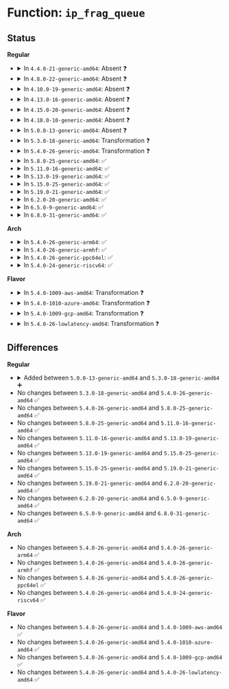 # Function: <code>ip_frag_queue</code>

## Status
<b>Regular</b>
<ul>
<li>
<details>
<summary>In <code>4.4.0-21-generic-amd64</code>: Absent ❓</summary>

```json
{
  "name": "ip_frag_queue",
  "collision_type": "Unique Static",
  "inline_type": "Full",
  "funcs": [
    {
      "addr": 18446744071586551852,
      "name": "ip_frag_queue",
      "external": false,
      "loc": "net/ipv4/ip_fragment.c:334",
      "file": "net/ipv4/ip_fragment.c",
      "inline": "not declared, inlined",
      "caller_inline": [
        "net/ipv4/ip_fragment.c:ip_defrag"
      ],
      "caller_func": []
    }
  ],
  "symbols": []
}
```
</details>
</li>
<li>
<details>
<summary>In <code>4.8.0-22-generic-amd64</code>: Absent ❓</summary>

```json
{
  "name": "ip_frag_queue",
  "collision_type": "Unique Static",
  "inline_type": "Full",
  "funcs": [
    {
      "addr": 18446744071586995212,
      "name": "ip_frag_queue",
      "external": false,
      "loc": "net/ipv4/ip_fragment.c:332",
      "file": "net/ipv4/ip_fragment.c",
      "inline": "not declared, inlined",
      "caller_inline": [
        "net/ipv4/ip_fragment.c:ip_defrag"
      ],
      "caller_func": []
    }
  ],
  "symbols": []
}
```
</details>
</li>
<li>
<details>
<summary>In <code>4.10.0-19-generic-amd64</code>: Absent ❓</summary>

```json
{
  "name": "ip_frag_queue",
  "collision_type": "Unique Static",
  "inline_type": "Full",
  "funcs": [
    {
      "addr": 18446744071587190540,
      "name": "ip_frag_queue",
      "external": false,
      "loc": "net/ipv4/ip_fragment.c:332",
      "file": "net/ipv4/ip_fragment.c",
      "inline": "not declared, inlined",
      "caller_inline": [
        "net/ipv4/ip_fragment.c:ip_defrag"
      ],
      "caller_func": []
    }
  ],
  "symbols": []
}
```
</details>
</li>
<li>
<details>
<summary>In <code>4.13.0-16-generic-amd64</code>: Absent ❓</summary>

```json
{
  "name": "ip_frag_queue",
  "collision_type": "Unique Static",
  "inline_type": "Full",
  "funcs": [
    {
      "addr": 18446744071587322794,
      "name": "ip_frag_queue",
      "external": false,
      "loc": "net/ipv4/ip_fragment.c:341",
      "file": "net/ipv4/ip_fragment.c",
      "inline": "not declared, inlined",
      "caller_inline": [
        "net/ipv4/ip_fragment.c:ip_defrag"
      ],
      "caller_func": []
    }
  ],
  "symbols": []
}
```
</details>
</li>
<li>
<details>
<summary>In <code>4.15.0-20-generic-amd64</code>: Absent ❓</summary>

```json
{
  "name": "ip_frag_queue",
  "collision_type": "Unique Static",
  "inline_type": "Full",
  "funcs": [
    {
      "addr": 18446744071587843457,
      "name": "ip_frag_queue",
      "external": false,
      "loc": "net/ipv4/ip_fragment.c:343",
      "file": "net/ipv4/ip_fragment.c",
      "inline": "not declared, inlined",
      "caller_inline": [
        "net/ipv4/ip_fragment.c:ip_defrag"
      ],
      "caller_func": []
    }
  ],
  "symbols": []
}
```
</details>
</li>
<li>
<details>
<summary>In <code>4.18.0-10-generic-amd64</code>: Absent ❓</summary>

```json
{
  "name": "ip_frag_queue",
  "collision_type": "Unique Static",
  "inline_type": "Full",
  "funcs": [
    {
      "addr": 18446744071588187766,
      "name": "ip_frag_queue",
      "external": false,
      "loc": "net/ipv4/ip_fragment.c:278",
      "file": "net/ipv4/ip_fragment.c",
      "inline": "not declared, inlined",
      "caller_inline": [
        "net/ipv4/ip_fragment.c:ip_defrag"
      ],
      "caller_func": []
    }
  ],
  "symbols": []
}
```
</details>
</li>
<li>
<details>
<summary>In <code>5.0.0-13-generic-amd64</code>: Absent ❓</summary>

```json
{
  "name": "ip_frag_queue",
  "collision_type": "Unique Static",
  "inline_type": "Full",
  "funcs": [
    {
      "addr": 18446744071588372562,
      "name": "ip_frag_queue",
      "external": false,
      "loc": "net/ipv4/ip_fragment.c:344",
      "file": "net/ipv4/ip_fragment.c",
      "inline": "not declared, inlined",
      "caller_inline": [
        "net/ipv4/ip_fragment.c:ip_defrag"
      ],
      "caller_func": []
    }
  ],
  "symbols": []
}
```
</details>
</li>
<li>
<details>
<summary>In <code>5.3.0-18-generic-amd64</code>: Transformation ❓</summary>

```c
int ip_frag_queue(struct ipq * qp, struct sk_buff * skb)
```

```json
{
  "name": "ip_frag_queue",
  "collision_type": "Unique Static",
  "inline_type": "No",
  "funcs": [
    {
      "addr": 0,
      "name": "ip_frag_queue",
      "external": false,
      "loc": "net/ipv4/ip_fragment.c:272",
      "file": "net/ipv4/ip_fragment.c",
      "inline": "seen, unknown",
      "caller_inline": [],
      "caller_func": [
        "net/ipv4/ip_fragment.c:ip_defrag"
      ]
    }
  ],
  "symbols": [
    {
      "addr": 18446744071588774288,
      "name": "ip_frag_queue",
      "section": ".text",
      "bind": "STB_LOCAL",
      "size": 1781
    },
    {
      "addr": 18446744071588778270,
      "name": "ip_frag_queue.cold",
      "section": ".text",
      "bind": "STB_LOCAL",
      "size": 47
    }
  ]
}
```
</details>
</li>
<li>
<details>
<summary>In <code>5.4.0-26-generic-amd64</code>: Transformation ❓</summary>

```c
int ip_frag_queue(struct ipq * qp, struct sk_buff * skb)
```

```json
{
  "name": "ip_frag_queue",
  "collision_type": "Unique Static",
  "inline_type": "No",
  "funcs": [
    {
      "addr": 0,
      "name": "ip_frag_queue",
      "external": false,
      "loc": "net/ipv4/ip_fragment.c:272",
      "file": "net/ipv4/ip_fragment.c",
      "inline": "seen, unknown",
      "caller_inline": [],
      "caller_func": [
        "net/ipv4/ip_fragment.c:ip_defrag"
      ]
    }
  ],
  "symbols": [
    {
      "addr": 18446744071588997888,
      "name": "ip_frag_queue",
      "section": ".text",
      "bind": "STB_LOCAL",
      "size": 1781
    },
    {
      "addr": 18446744071589001870,
      "name": "ip_frag_queue.cold",
      "section": ".text",
      "bind": "STB_LOCAL",
      "size": 47
    }
  ]
}
```
</details>
</li>
<li>
<details>
<summary>In <code>5.8.0-25-generic-amd64</code>: ✅</summary>

```c
int ip_frag_queue(struct ipq * qp, struct sk_buff * skb)
```

```json
{
  "name": "ip_frag_queue",
  "collision_type": "Unique Static",
  "inline_type": "No",
  "funcs": [
    {
      "addr": 18446744071589957408,
      "name": "ip_frag_queue",
      "external": false,
      "loc": "net/ipv4/ip_fragment.c:272",
      "file": "net/ipv4/ip_fragment.c",
      "inline": "seen, unknown",
      "caller_inline": [],
      "caller_func": [
        "net/ipv4/ip_fragment.c:ip_defrag"
      ]
    }
  ],
  "symbols": [
    {
      "addr": 18446744071589957408,
      "name": "ip_frag_queue",
      "section": ".text",
      "bind": "STB_LOCAL",
      "size": 1133
    }
  ]
}
```
</details>
</li>
<li>
<details>
<summary>In <code>5.11.0-16-generic-amd64</code>: ✅</summary>

```c
int ip_frag_queue(struct ipq * qp, struct sk_buff * skb)
```

```json
{
  "name": "ip_frag_queue",
  "collision_type": "Unique Static",
  "inline_type": "No",
  "funcs": [
    {
      "addr": 18446744071589998224,
      "name": "ip_frag_queue",
      "external": false,
      "loc": "net/ipv4/ip_fragment.c:272",
      "file": "net/ipv4/ip_fragment.c",
      "inline": "seen, unknown",
      "caller_inline": [],
      "caller_func": [
        "net/ipv4/ip_fragment.c:ip_defrag"
      ]
    }
  ],
  "symbols": [
    {
      "addr": 18446744071589998224,
      "name": "ip_frag_queue",
      "section": ".text",
      "bind": "STB_LOCAL",
      "size": 1133
    }
  ]
}
```
</details>
</li>
<li>
<details>
<summary>In <code>5.13.0-19-generic-amd64</code>: ✅</summary>

```c
int ip_frag_queue(struct ipq * qp, struct sk_buff * skb)
```

```json
{
  "name": "ip_frag_queue",
  "collision_type": "Unique Static",
  "inline_type": "No",
  "funcs": [
    {
      "addr": 18446744071589912224,
      "name": "ip_frag_queue",
      "external": false,
      "loc": "net/ipv4/ip_fragment.c:272",
      "file": "net/ipv4/ip_fragment.c",
      "inline": "seen, unknown",
      "caller_inline": [],
      "caller_func": [
        "net/ipv4/ip_fragment.c:ip_defrag"
      ]
    }
  ],
  "symbols": [
    {
      "addr": 18446744071589912224,
      "name": "ip_frag_queue",
      "section": ".text",
      "bind": "STB_LOCAL",
      "size": 1306
    }
  ]
}
```
</details>
</li>
<li>
<details>
<summary>In <code>5.15.0-25-generic-amd64</code>: ✅</summary>

```c
int ip_frag_queue(struct ipq * qp, struct sk_buff * skb)
```

```json
{
  "name": "ip_frag_queue",
  "collision_type": "Unique Static",
  "inline_type": "No",
  "funcs": [
    {
      "addr": 18446744071590678672,
      "name": "ip_frag_queue",
      "external": false,
      "loc": "net/ipv4/ip_fragment.c:273",
      "file": "net/ipv4/ip_fragment.c",
      "inline": "seen, unknown",
      "caller_inline": [],
      "caller_func": [
        "net/ipv4/ip_fragment.c:ip_defrag"
      ]
    }
  ],
  "symbols": [
    {
      "addr": 18446744071590678672,
      "name": "ip_frag_queue",
      "section": ".text",
      "bind": "STB_LOCAL",
      "size": 1306
    }
  ]
}
```
</details>
</li>
<li>
<details>
<summary>In <code>5.19.0-21-generic-amd64</code>: ✅</summary>

```c
int ip_frag_queue(struct ipq * qp, struct sk_buff * skb)
```

```json
{
  "name": "ip_frag_queue",
  "collision_type": "Unique Static",
  "inline_type": "No",
  "funcs": [
    {
      "addr": 18446744071592306448,
      "name": "ip_frag_queue",
      "external": false,
      "loc": "net/ipv4/ip_fragment.c:273",
      "file": "net/ipv4/ip_fragment.c",
      "inline": "seen, unknown",
      "caller_inline": [],
      "caller_func": [
        "net/ipv4/ip_fragment.c:ip_defrag"
      ]
    }
  ],
  "symbols": [
    {
      "addr": 18446744071592306448,
      "name": "ip_frag_queue",
      "section": ".text",
      "bind": "STB_LOCAL",
      "size": 1339
    }
  ]
}
```
</details>
</li>
<li>
<details>
<summary>In <code>6.2.0-20-generic-amd64</code>: ✅</summary>

```c
int ip_frag_queue(struct ipq * qp, struct sk_buff * skb)
```

```json
{
  "name": "ip_frag_queue",
  "collision_type": "Unique Static",
  "inline_type": "No",
  "funcs": [
    {
      "addr": 18446744071594142912,
      "name": "ip_frag_queue",
      "external": false,
      "loc": "net/ipv4/ip_fragment.c:275",
      "file": "net/ipv4/ip_fragment.c",
      "inline": "seen, unknown",
      "caller_inline": [],
      "caller_func": [
        "net/ipv4/ip_fragment.c:ip_defrag"
      ]
    }
  ],
  "symbols": [
    {
      "addr": 18446744071594142912,
      "name": "ip_frag_queue",
      "section": ".text",
      "bind": "STB_LOCAL",
      "size": 1349
    }
  ]
}
```
</details>
</li>
<li>
<details>
<summary>In <code>6.5.0-9-generic-amd64</code>: ✅</summary>

```c
int ip_frag_queue(struct ipq * qp, struct sk_buff * skb)
```

```json
{
  "name": "ip_frag_queue",
  "collision_type": "Unique Static",
  "inline_type": "No",
  "funcs": [
    {
      "addr": 18446744071594530048,
      "name": "ip_frag_queue",
      "external": false,
      "loc": "net/ipv4/ip_fragment.c:275",
      "file": "net/ipv4/ip_fragment.c",
      "inline": "seen, unknown",
      "caller_inline": [],
      "caller_func": [
        "net/ipv4/ip_fragment.c:ip_defrag"
      ]
    }
  ],
  "symbols": [
    {
      "addr": 18446744071594530048,
      "name": "ip_frag_queue",
      "section": ".text",
      "bind": "STB_LOCAL",
      "size": 1340
    }
  ]
}
```
</details>
</li>
<li>
<details>
<summary>In <code>6.8.0-31-generic-amd64</code>: ✅</summary>

```c
int ip_frag_queue(struct ipq * qp, struct sk_buff * skb)
```

```json
{
  "name": "ip_frag_queue",
  "collision_type": "Unique Static",
  "inline_type": "No",
  "funcs": [
    {
      "addr": 18446744071595332784,
      "name": "ip_frag_queue",
      "external": false,
      "loc": "net/ipv4/ip_fragment.c:275",
      "file": "net/ipv4/ip_fragment.c",
      "inline": "seen, unknown",
      "caller_inline": [],
      "caller_func": [
        "net/ipv4/ip_fragment.c:ip_defrag"
      ]
    }
  ],
  "symbols": [
    {
      "addr": 18446744071595332784,
      "name": "ip_frag_queue",
      "section": ".text",
      "bind": "STB_LOCAL",
      "size": 1340
    }
  ]
}
```
</details>
</li>
</ul>
<b>Arch</b>
<ul>
<li>
<details>
<summary>In <code>5.4.0-26-generic-arm64</code>: ✅</summary>

```c
int ip_frag_queue(struct ipq * qp, struct sk_buff * skb)
```

```json
{
  "name": "ip_frag_queue",
  "collision_type": "Unique Static",
  "inline_type": "No",
  "funcs": [
    {
      "addr": 18446603336502605608,
      "name": "ip_frag_queue",
      "external": false,
      "loc": "net/ipv4/ip_fragment.c:272",
      "file": "net/ipv4/ip_fragment.c",
      "inline": "seen, unknown",
      "caller_inline": [],
      "caller_func": [
        "net/ipv4/ip_fragment.c:ip_defrag"
      ]
    }
  ],
  "symbols": [
    {
      "addr": 18446603336502605608,
      "name": "ip_frag_queue",
      "section": ".text",
      "bind": "STB_LOCAL",
      "size": 1548
    }
  ]
}
```
</details>
</li>
<li>
<details>
<summary>In <code>5.4.0-26-generic-armhf</code>: ✅</summary>

```c
int ip_frag_queue(struct ipq * qp, struct sk_buff * skb)
```

```json
{
  "name": "ip_frag_queue",
  "collision_type": "Unique Static",
  "inline_type": "No",
  "funcs": [
    {
      "addr": 3235309428,
      "name": "ip_frag_queue",
      "external": false,
      "loc": "net/ipv4/ip_fragment.c:272",
      "file": "net/ipv4/ip_fragment.c",
      "inline": "seen, unknown",
      "caller_inline": [],
      "caller_func": [
        "net/ipv4/ip_fragment.c:ip_defrag"
      ]
    }
  ],
  "symbols": [
    {
      "addr": 3235309428,
      "name": "ip_frag_queue",
      "section": ".text",
      "bind": "STB_LOCAL",
      "size": 1952
    }
  ]
}
```
</details>
</li>
<li>
<details>
<summary>In <code>5.4.0-26-generic-ppc64el</code>: ✅</summary>

```c
int ip_frag_queue(struct ipq * qp, struct sk_buff * skb)
```

```json
{
  "name": "ip_frag_queue",
  "collision_type": "Unique Static",
  "inline_type": "No",
  "funcs": [
    {
      "addr": 13835058055296195616,
      "name": "ip_frag_queue",
      "external": false,
      "loc": "net/ipv4/ip_fragment.c:272",
      "file": "net/ipv4/ip_fragment.c",
      "inline": "seen, unknown",
      "caller_inline": [],
      "caller_func": [
        "net/ipv4/ip_fragment.c:ip_defrag"
      ]
    }
  ],
  "symbols": [
    {
      "addr": 13835058055296195616,
      "name": "ip_frag_queue",
      "section": ".text",
      "bind": "STB_LOCAL",
      "size": 1872
    }
  ]
}
```
</details>
</li>
<li>
<details>
<summary>In <code>5.4.0-24-generic-riscv64</code>: ✅</summary>

```c
int ip_frag_queue(struct ipq * qp, struct sk_buff * skb)
```

```json
{
  "name": "ip_frag_queue",
  "collision_type": "Unique Static",
  "inline_type": "No",
  "funcs": [
    {
      "addr": 18446743936278754658,
      "name": "ip_frag_queue",
      "external": false,
      "loc": "net/ipv4/ip_fragment.c:272",
      "file": "net/ipv4/ip_fragment.c",
      "inline": "seen, unknown",
      "caller_inline": [],
      "caller_func": [
        "net/ipv4/ip_fragment.c:ip_defrag"
      ]
    }
  ],
  "symbols": [
    {
      "addr": 18446743936278754658,
      "name": "ip_frag_queue",
      "section": ".text",
      "bind": "STB_LOCAL",
      "size": 1426
    }
  ]
}
```
</details>
</li>
</ul>
<b>Flavor</b>
<ul>
<li>
<details>
<summary>In <code>5.4.0-1009-aws-amd64</code>: Transformation ❓</summary>

```c
int ip_frag_queue(struct ipq * qp, struct sk_buff * skb)
```

```json
{
  "name": "ip_frag_queue",
  "collision_type": "Unique Static",
  "inline_type": "No",
  "funcs": [
    {
      "addr": 0,
      "name": "ip_frag_queue",
      "external": false,
      "loc": "net/ipv4/ip_fragment.c:272",
      "file": "net/ipv4/ip_fragment.c",
      "inline": "seen, unknown",
      "caller_inline": [],
      "caller_func": [
        "net/ipv4/ip_fragment.c:ip_defrag"
      ]
    }
  ],
  "symbols": [
    {
      "addr": 18446744071588604272,
      "name": "ip_frag_queue",
      "section": ".text",
      "bind": "STB_LOCAL",
      "size": 1781
    },
    {
      "addr": 18446744071588608254,
      "name": "ip_frag_queue.cold",
      "section": ".text",
      "bind": "STB_LOCAL",
      "size": 47
    }
  ]
}
```
</details>
</li>
<li>
<details>
<summary>In <code>5.4.0-1010-azure-amd64</code>: Transformation ❓</summary>

```c
int ip_frag_queue(struct ipq * qp, struct sk_buff * skb)
```

```json
{
  "name": "ip_frag_queue",
  "collision_type": "Unique Static",
  "inline_type": "No",
  "funcs": [
    {
      "addr": 0,
      "name": "ip_frag_queue",
      "external": false,
      "loc": "net/ipv4/ip_fragment.c:272",
      "file": "net/ipv4/ip_fragment.c",
      "inline": "seen, unknown",
      "caller_inline": [],
      "caller_func": [
        "net/ipv4/ip_fragment.c:ip_defrag"
      ]
    }
  ],
  "symbols": [
    {
      "addr": 18446744071588316256,
      "name": "ip_frag_queue",
      "section": ".text",
      "bind": "STB_LOCAL",
      "size": 1781
    },
    {
      "addr": 18446744071588320238,
      "name": "ip_frag_queue.cold",
      "section": ".text",
      "bind": "STB_LOCAL",
      "size": 47
    }
  ]
}
```
</details>
</li>
<li>
<details>
<summary>In <code>5.4.0-1009-gcp-amd64</code>: Transformation ❓</summary>

```c
int ip_frag_queue(struct ipq * qp, struct sk_buff * skb)
```

```json
{
  "name": "ip_frag_queue",
  "collision_type": "Unique Static",
  "inline_type": "No",
  "funcs": [
    {
      "addr": 0,
      "name": "ip_frag_queue",
      "external": false,
      "loc": "net/ipv4/ip_fragment.c:272",
      "file": "net/ipv4/ip_fragment.c",
      "inline": "seen, unknown",
      "caller_inline": [],
      "caller_func": [
        "net/ipv4/ip_fragment.c:ip_defrag"
      ]
    }
  ],
  "symbols": [
    {
      "addr": 18446744071589040448,
      "name": "ip_frag_queue",
      "section": ".text",
      "bind": "STB_LOCAL",
      "size": 1781
    },
    {
      "addr": 18446744071589044430,
      "name": "ip_frag_queue.cold",
      "section": ".text",
      "bind": "STB_LOCAL",
      "size": 47
    }
  ]
}
```
</details>
</li>
<li>
<details>
<summary>In <code>5.4.0-26-lowlatency-amd64</code>: Transformation ❓</summary>

```c
int ip_frag_queue(struct ipq * qp, struct sk_buff * skb)
```

```json
{
  "name": "ip_frag_queue",
  "collision_type": "Unique Static",
  "inline_type": "No",
  "funcs": [
    {
      "addr": 0,
      "name": "ip_frag_queue",
      "external": false,
      "loc": "net/ipv4/ip_fragment.c:272",
      "file": "net/ipv4/ip_fragment.c",
      "inline": "seen, unknown",
      "caller_inline": [],
      "caller_func": [
        "net/ipv4/ip_fragment.c:ip_defrag"
      ]
    }
  ],
  "symbols": [
    {
      "addr": 18446744071589079600,
      "name": "ip_frag_queue",
      "section": ".text",
      "bind": "STB_LOCAL",
      "size": 1781
    },
    {
      "addr": 18446744071589083583,
      "name": "ip_frag_queue.cold",
      "section": ".text",
      "bind": "STB_LOCAL",
      "size": 47
    }
  ]
}
```
</details>
</li>
</ul>

## Differences
<b>Regular</b>
<ul>
<li>
<details>
<summary>Added between <code>5.0.0-13-generic-amd64</code> and <code>5.3.0-18-generic-amd64</code> ➕</summary>

```c
int ip_frag_queue(struct ipq * qp, struct sk_buff * skb)
```
</details>
</li>
<li>
No changes between <code>5.3.0-18-generic-amd64</code> and <code>5.4.0-26-generic-amd64</code> ✅
</li>
<li>
No changes between <code>5.4.0-26-generic-amd64</code> and <code>5.8.0-25-generic-amd64</code> ✅
</li>
<li>
No changes between <code>5.8.0-25-generic-amd64</code> and <code>5.11.0-16-generic-amd64</code> ✅
</li>
<li>
No changes between <code>5.11.0-16-generic-amd64</code> and <code>5.13.0-19-generic-amd64</code> ✅
</li>
<li>
No changes between <code>5.13.0-19-generic-amd64</code> and <code>5.15.0-25-generic-amd64</code> ✅
</li>
<li>
No changes between <code>5.15.0-25-generic-amd64</code> and <code>5.19.0-21-generic-amd64</code> ✅
</li>
<li>
No changes between <code>5.19.0-21-generic-amd64</code> and <code>6.2.0-20-generic-amd64</code> ✅
</li>
<li>
No changes between <code>6.2.0-20-generic-amd64</code> and <code>6.5.0-9-generic-amd64</code> ✅
</li>
<li>
No changes between <code>6.5.0-9-generic-amd64</code> and <code>6.8.0-31-generic-amd64</code> ✅
</li>
</ul>
<b>Arch</b>
<ul>
<li>
No changes between <code>5.4.0-26-generic-amd64</code> and <code>5.4.0-26-generic-arm64</code> ✅
</li>
<li>
No changes between <code>5.4.0-26-generic-amd64</code> and <code>5.4.0-26-generic-armhf</code> ✅
</li>
<li>
No changes between <code>5.4.0-26-generic-amd64</code> and <code>5.4.0-26-generic-ppc64el</code> ✅
</li>
<li>
No changes between <code>5.4.0-26-generic-amd64</code> and <code>5.4.0-24-generic-riscv64</code> ✅
</li>
</ul>
<b>Flavor</b>
<ul>
<li>
No changes between <code>5.4.0-26-generic-amd64</code> and <code>5.4.0-1009-aws-amd64</code> ✅
</li>
<li>
No changes between <code>5.4.0-26-generic-amd64</code> and <code>5.4.0-1010-azure-amd64</code> ✅
</li>
<li>
No changes between <code>5.4.0-26-generic-amd64</code> and <code>5.4.0-1009-gcp-amd64</code> ✅
</li>
<li>
No changes between <code>5.4.0-26-generic-amd64</code> and <code>5.4.0-26-lowlatency-amd64</code> ✅
</li>
</ul>
